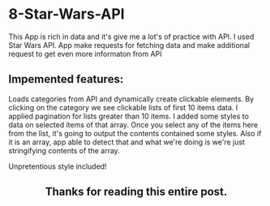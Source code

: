 # 8-Star-Wars-API

This App is rich in data and it's give me a lot's of practice with API. I used Star Wars API.
App make requests for fetching data and make additional request to get even more informaton from API

## Impemented features:
Loads categories from API and dynamically create clickable elements. By clicking on the category we see clickable lists of first 10 items data.
I applied pagination for lists greater than 10 items. 
I added some styles to data on selected items of that array. Once you select any of the items here from the list, it's going to output the contents contained some styles.
Also if it is an array, app able to detect that and what we're doing is we're just stringifying contents of the array.  


Unpretentious style included!

<h2 align="center">Thanks for reading this entire post.<h2>
